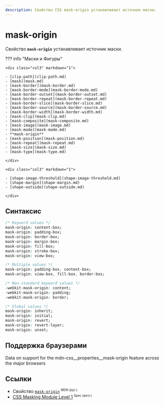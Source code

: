 ```yaml
---
description: Свойство CSS mask-origin устанавливает источник маски.
---
```


# mask-origin

Свойство **`mask-origin`** устанавливает источник маски.

??? info "Маски и Фигуры"

    <div class="col3" markdown="1">

    - [clip-path](clip-path.md)
    - [mask](mask.md)
    - [mask-border](mask-border.md)
    - [mask-border-mode](mask-border-mode.md)
    - [mask-border-outset](mask-border-outset.md)
    - [mask-border-repeat](mask-border-repeat.md)
    - [mask-border-slice](mask-border-slice.md)
    - [mask-border-source](mask-border-source.md)
    - [mask-border-width](mask-border-width.md)
    - [mask-clip](mask-clip.md)
    - [mask-composite](mask-composite.md)
    - [mask-image](mask-image.md)
    - [mask-mode](mask-mode.md)
    - **mask-origin**
    - [mask-position](mask-position.md)
    - [mask-repeat](mask-repeat.md)
    - [mask-size](mask-size.md)
    - [mask-type](mask-type.md)

    </div>

    <div class="col3" markdown="1">

    - [shape-image-threshold](shape-image-threshold.md)
    - [shape-margin](shape-margin.md)
    - [shape-outside](shape-outside.md)

    </div>

## Синтаксис

```css
/* Keyword values */
mask-origin: content-box;
mask-origin: padding-box;
mask-origin: border-box;
mask-origin: margin-box;
mask-origin: fill-box;
mask-origin: stroke-box;
mask-origin: view-box;

/* Multiple values */
mask-origin: padding-box, content-box;
mask-origin: view-box, fill-box, border-box;

/* Non-standard keyword values */
-webkit-mask-origin: content;
-webkit-mask-origin: padding;
-webkit-mask-origin: border;

/* Global values */
mask-origin: inherit;
mask-origin: initial;
mask-origin: revert;
mask-origin: revert-layer;
mask-origin: unset;
```

## Поддержка браузерами

<p class="ciu_embed" data-feature="mdn-css__properties__mask-origin" data-periods="future_1,current,past_1,past_2" data-accessible-colours="false">
<p>Data on support for the mdn-css__properties__mask-origin feature across the major browsers</p>
</p>

## Ссылки

- Свойство [`mask-origin`](https://developer.mozilla.org/ru/docs/Web/CSS/mask-origin) <sup><small>MDN (рус.)</small></sup>
- [CSS Masking Module Level 1](https://drafts.fxtf.org/css-masking/#the-mask-origin) <sup><small>Spec (англ.)</small></sup>
